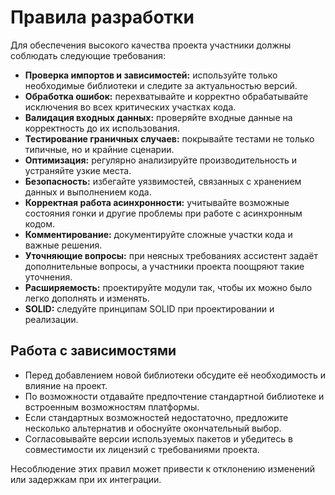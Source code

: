 # Правила разработки

Для обеспечения высокого качества проекта участники должны соблюдать следующие требования:

- **Проверка импортов и зависимостей:** используйте только необходимые библиотеки и следите за актуальностью версий.
- **Обработка ошибок:** перехватывайте и корректно обрабатывайте исключения во всех критических участках кода.
- **Валидация входных данных:** проверяйте входные данные на корректность до их использования.
- **Тестирование граничных случаев:** покрывайте тестами не только типичные, но и крайние сценарии.
- **Оптимизация:** регулярно анализируйте производительность и устраняйте узкие места.
- **Безопасность:** избегайте уязвимостей, связанных с хранением данных и выполнением кода.
- **Корректная работа асинхронности:** учитывайте возможные состояния гонки и другие проблемы при работе с асинхронным кодом.
- **Комментирование:** документируйте сложные участки кода и важные решения.
- **Уточняющие вопросы:** при неясных требованиях ассистент задаёт дополнительные вопросы, а участники проекта поощряют такие уточнения.
- **Расширяемость:** проектируйте модули так, чтобы их можно было легко дополнять и изменять.
- **SOLID:** следуйте принципам SOLID при проектировании и реализации.

## Работа с зависимостями

- Перед добавлением новой библиотеки обсудите её необходимость и влияние на проект.
- По возможности отдавайте предпочтение стандартной библиотеке и встроенным возможностям платформы.
- Если стандартных возможностей недостаточно, предложите несколько альтернатив и обоснуйте окончательный выбор.
- Согласовывайте версии используемых пакетов и убедитесь в совместимости их лицензий с требованиями проекта.

Несоблюдение этих правил может привести к отклонению изменений или задержкам при их интеграции.
